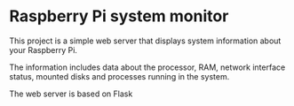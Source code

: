 # Raspberry Pi system monitor

This project is a simple web server that displays system information about your Raspberry Pi.

The information includes data about the processor, RAM, network interface status, mounted disks and processes running in the system. 

The web server is based on Flask
